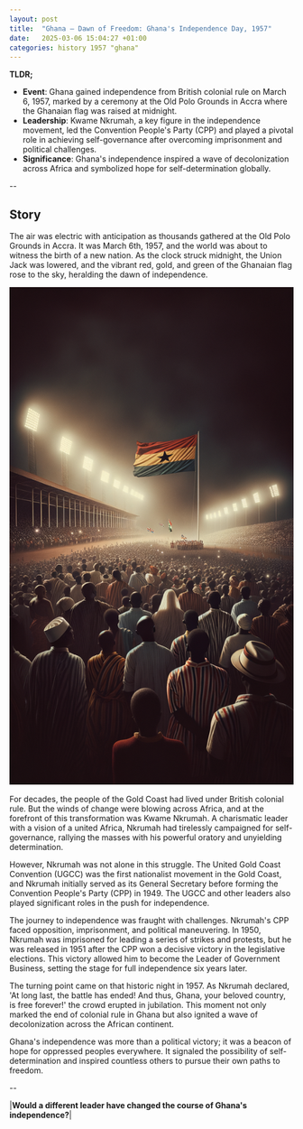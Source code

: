 ```yaml
---
layout: post
title:  "Ghana – Dawn of Freedom: Ghana's Independence Day, 1957"
date:   2025-03-06 15:04:27 +01:00
categories: history 1957 "ghana"
---
```


**TLDR;**
- **Event**: Ghana gained independence from British colonial rule on March 6, 1957, marked by a ceremony at the Old Polo Grounds in Accra where the Ghanaian flag was raised at midnight.
- **Leadership**: Kwame Nkrumah, a key figure in the independence movement, led the Convention People's Party (CPP) and played a pivotal role in achieving self-governance after overcoming imprisonment and political challenges.
- **Significance**: Ghana's independence inspired a wave of decolonization across Africa and symbolized hope for self-determination globally.

--

## Story

The air was electric with anticipation as thousands gathered at the Old Polo Grounds in Accra. It was March 6th, 1957, and the world was about to witness the birth of a new nation. As the clock struck midnight, the Union Jack was lowered, and the vibrant red, gold, and green of the Ghanaian flag rose to the sky, heralding the dawn of independence.

![Image](/assets/images/06_March_15ecc52863e109a7f7c0e0c5c08a1d07.png)

For decades, the people of the Gold Coast had lived under British colonial rule. But the winds of change were blowing across Africa, and at the forefront of this transformation was Kwame Nkrumah. A charismatic leader with a vision of a united Africa, Nkrumah had tirelessly campaigned for self-governance, rallying the masses with his powerful oratory and unyielding determination.

However, Nkrumah was not alone in this struggle. The United Gold Coast Convention (UGCC) was the first nationalist movement in the Gold Coast, and Nkrumah initially served as its General Secretary before forming the Convention People's Party (CPP) in 1949. The UGCC and other leaders also played significant roles in the push for independence.

The journey to independence was fraught with challenges. Nkrumah's CPP faced opposition, imprisonment, and political maneuvering. In 1950, Nkrumah was imprisoned for leading a series of strikes and protests, but he was released in 1951 after the CPP won a decisive victory in the legislative elections. This victory allowed him to become the Leader of Government Business, setting the stage for full independence six years later.

The turning point came on that historic night in 1957. As Nkrumah declared, 'At long last, the battle has ended! And thus, Ghana, your beloved country, is free forever!' the crowd erupted in jubilation. This moment not only marked the end of colonial rule in Ghana but also ignited a wave of decolonization across the African continent.

Ghana's independence was more than a political victory; it was a beacon of hope for oppressed peoples everywhere. It signaled the possibility of self-determination and inspired countless others to pursue their own paths to freedom.

--

|**Would a different leader have changed the course of Ghana's independence?**|

